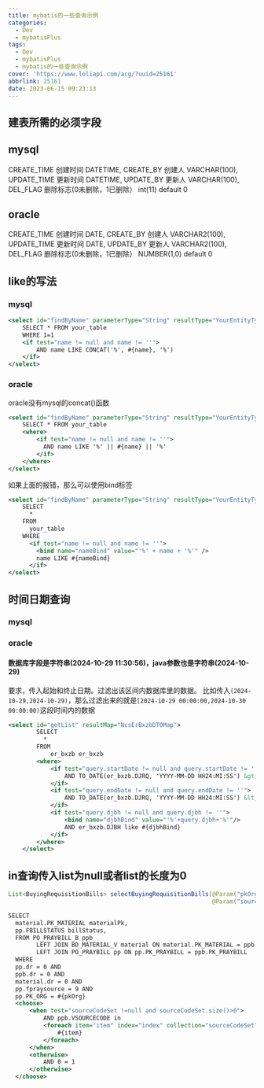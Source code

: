 ```yaml
---
title: mybatis的一些查询示例
categories:
  - Dev
  - mybatisPlus
tags:
  - Dev
  - mybatisPlus
  - mybatis的一些查询示例
cover: 'https://www.loliapi.com/acg/?uuid=25161'
abbrlink: 25161
date: 2023-06-15 09:23:13
---
```


## 建表所需的必须字段

## mysql

CREATE_TIME  创建时间    DATETIME,
CREATE_BY   创建人    VARCHAR(100),
UPDATE_TIME  更新时间   DATETIME,
UPDATE_BY   更新人    VARCHAR(100),
DEL_FLAG    删除标志(0未删除，1已删除）   int(11)   default 0

## oracle

CREATE_TIME  创建时间    DATE,
CREATE_BY   创建人    VARCHAR2(100),
UPDATE_TIME  更新时间   DATE,
UPDATE_BY   更新人    VARCHAR2(100),
DEL_FLAG    删除标志(0未删除，1已删除）   NUMBER(1,0)   default 0


## like的写法

### mysql

```xml
<select id="findByName" parameterType="String" resultType="YourEntityType">
    SELECT * FROM your_table
    WHERE 1=1
    <if test="name != null and name != ''">
        AND name LIKE CONCAT('%', #{name}, '%')
    </if>
</select>
```

### oracle

oracle没有mysql的concat()函数

```xml
<select id="findByName" parameterType="String" resultType="YourEntityType">
    SELECT * FROM your_table
    <where>
        <if test="name != null and name != ''">
          AND name LIKE '%' || #{name} || '%'
        </if>
    </where>
</select>
```

如果上面的报错，那么可以使用bind标签

```xml
<select id="findByName" parameterType="String" resultType="YourEntityType">
    SELECT 
      * 
    FROM 
      your_table
    WHERE 
      <if test="name != null and name != ''">
        <bind name="nameBind" value="'%' + name + '%'" />
        name LIKE #{nameBind}
      </if>
</select>
```

## 时间日期查询

### mysql


### oracle

#### 数据库字段是字符串(2024-10-29 11:30:56)，java参数也是字符串(2024-10-29)

要求，传入起始和终止日期。过滤出该区间内数据库里的数据。
比如传入`(2024-10-29,2024-10-29)`，那么过滤出来的就是`[2024-10-29 00:00:00,2024-10-30 00:00:00)`这段时间内的数据

```xml
<select id="getList" resultMap="NcsErBxzbDTOMap">
        SELECT
          *
        FROM
            er_bxzb er_bxzb
        <where>
            <if test="query.startDate != null and query.startDate != ''">
                AND TO_DATE(er_bxzb.DJRQ, 'YYYY-MM-DD HH24:MI:SS') &gt;= TO_DATE(#{query.startDate}, 'YYYY-MM-DD')
            </if>
            <if test="query.endDate != null and query.endDate != ''">
                AND TO_DATE(er_bxzb.DJRQ, 'YYYY-MM-DD HH24:MI:SS') &lt; TO_DATE(#{query.endDate}, 'YYYY-MM-DD') + 1
            </if>
            <if test="query.djbh != null and query.djbh != ''">
                <bind name="djbhBind" value="'%'+query.djbh+'%'"/>
                AND er_bxzb.DJBH like #{djbhBind}
            </if>
        </where>
    </select>
```

## in查询传入list为null或者list的长度为0

```java
List<BuyingRequisitionBills> selectBuyingRequisitionBills(@Param("pkOrg") String pkOrg,
                                                          @Param("sourceCodeSet") Set<String> sourceCode);
```

```xml
SELECT
  material.PK_MATERIAL materialPk,
  pp.FBILLSTATUS billStatus,
  FROM PO_PRAYBILL_B ppb
        LEFT JOIN BD_MATERIAL_V material ON material.PK_MATERIAL = ppb.pk_material
        LEFT JOIN PO_PRAYBILL pp ON pp.PK_PRAYBILL = ppb.PK_PRAYBILL
  WHERE
  pp.dr = 0 AND
  ppb.dr = 0 AND
  material.dr = 0 AND
  pp.fpraysource = 9 AND
  pp.PK_ORG = #{pkOrg}
  <choose>
      <when test="sourceCodeSet !=null and sourceCodeSet.size()>0">
          AND ppb.VSOURCECODE in
          <foreach item="item" index="index" collection="sourceCodeSet" open="(" separator="," close=")">
              #{item}
          </foreach>
      </when>
      <otherwise>
          AND 0 = 1
      </otherwise>
  </choose>
```
